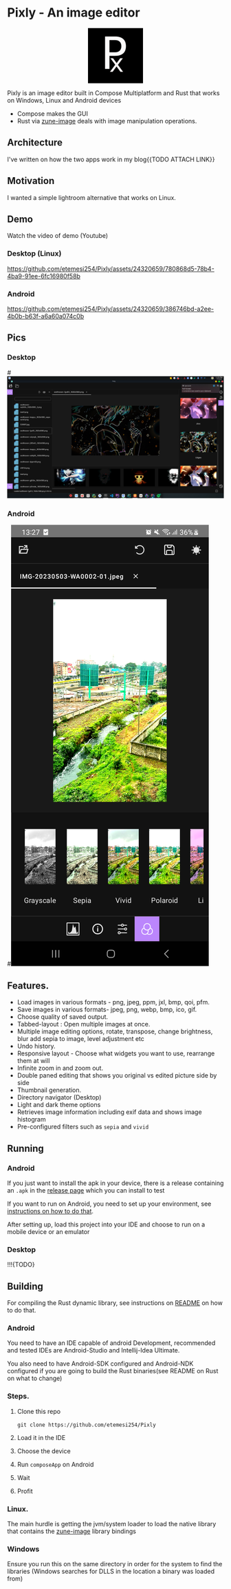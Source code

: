 # Pixly - An image editor
<img src='./screenshots/ic_launcher-playstore.png' width="128px" height="128px" style="display:block; margin-left:auto;margin-right:auto" >


Pixly is an image editor built in Compose Multiplatform and Rust that works on Windows, Linux and Android devices

- Compose makes the GUI 
- Rust via [zune-image] deals with image manipulation operations.

## Architecture
I've written on how the two apps work in my blog{{TODO ATTACH LINK}}

## Motivation
I wanted a simple lightroom alternative that works on Linux.

## Demo
Watch the video of demo (Youtube)

### Desktop (Linux)

https://github.com/etemesi254/Pixly/assets/24320659/780868d5-78b4-4ba9-91ee-6fc16980f58b

### Android

https://github.com/etemesi254/Pixly/assets/24320659/386746bd-a2ee-4b0b-b63f-a6a60a074c0b

## Pics

### Desktop

#![Desktop In full view](./screenshots/desktop_full.png)

### Android

#![Android In Full View](./screenshots/android_view.png)

## Features.

- Load images in various formats - png, jpeg, ppm, jxl, bmp, qoi, pfm.
- Save images in various formats- jpeg, png, webp, bmp, ico, gif.
- Choose quality of saved output.
- Tabbed-layout : Open multiple images at once.
- Multiple image editing options, rotate, transpose, change brightness, blur add sepia to image, level adjustment etc
- Undo history.
- Responsive layout - Choose what widgets you want to use, rearrange them at will
- Infinite zoom in and zoom out.
- Double paned editing that shows you original vs edited picture side by side
- Thumbnail generation.
- Directory navigator (Desktop)
- Light and dark theme options
- Retrieves image information including exif data and shows image histogram
- Pre-configured filters such as `sepia` and `vivid`

##  Running



### Android
If you just want to install the apk in your device, there is a release containing an `.apk` in the
[release page](https://github.com/etemesi254/Pixly/releases/tag/0.1.0) which you can install to test

If you want to run on Android, you need to set up your environment,
see [instructions on how to do that](https://github.com/JetBrains/compose-multiplatform-template#setting-up-your-development-environment).

After setting up, load this project into your IDE and choose to run on a mobile device or an emulator

### Desktop

!!!{TODO}


## Building

For compiling the Rust dynamic library, see instructions on [README](./rust/README.md) on how to do that.

### Android

You need to have an IDE capable of android Development, recommended and tested IDEs are Android-Studio and Intellij-Idea Ultimate.

You also need to have Android-SDK configured and Android-NDK configured if you are going to build the Rust binaries(see README on Rust on what to change)

### Steps.
1. Clone this repo 
    ```shell
    git clone https://github.com/etemesi254/Pixly
    ```
   
2. Load it in the IDE
3. Choose the device 
4. Run `composeApp` on Android
5. Wait
6. Profit

### Linux.
The main hurdle is getting the jvm/system loader to load the native library that contains the [zune-image] library bindings


### Windows

Ensure you run this on the same directory in order for the system to find the libraries (Windows searches for DLLS in the location a binary was loaded from)


[zune-image]: https://github.com/etemesi254/zune-image
